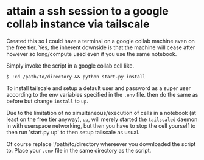 # attain a ssh session to a google collab instance via tailscale

Created this so I could have a terminal on a google collab machine even on the free tier.
Yes, the inherent downside is that the machine will cease after however so long/compute used even if you use the same notebook.

Simply invoke the script in a google collab cell like.

```console
$ !cd /path/to/directory && python start.py install
```
To install tailscale and setup a default user and password as a super user according to the env variables specified in the `.env` file.
then do the same as before but change `install` to `up`.

Due to the limitation of no simultaneous/execution of cells in a notebook (at least on the free tier anyway),
`up`, will merely started the `tailscaled` daemon in with userspace networking, but then you have to stop the cell yourself to then run
'start.py up' to then setup tailscale as usual.

Of course replace '/path/to/directory whereever you downloaded the script to.
Place your `.env` file in the same directory as the script.
